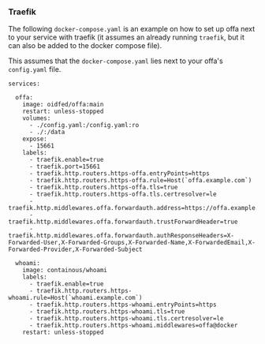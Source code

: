 ### Traefik

The following `docker-compose.yaml` is an example on how to set up offa next to your service with traefik (it
assumes an already running `traefik`, but it can also be added to the docker compose file).

This assumes that the `docker-compose.yaml` lies next to your offa's `config.yaml` file.

```
services:

  offa:
    image: oidfed/offa:main
    restart: unless-stopped
    volumes:
      - ./config.yaml:/config.yaml:ro
      - ./:/data
    expose:
      - 15661
    labels:
      - traefik.enable=true
      - traefik.port=15661
      - traefik.http.routers.https-offa.entryPoints=https
      - traefik.http.routers.https-offa.rule=Host(`offa.example.com`)
      - traefik.http.routers.https-offa.tls=true
      - traefik.http.routers.https-offa.tls.certresolver=le
      - traefik.http.middlewares.offa.forwardauth.address=https://offa.example.com/auth
      - traefik.http.middlewares.offa.forwardauth.trustForwardHeader=true
      - traefik.http.middlewares.offa.forwardauth.authResponseHeaders=X-Forwarded-User,X-Forwarded-Groups,X-Forwarded-Name,X-ForwardedEmail,X-Forwarded-Provider,X-Forwarded-Subject

  whoami:
    image: containous/whoami
    labels:
      - traefik.enable=true
      - traefik.http.routers.https-whoami.rule=Host(`whoami.example.com`)
      - traefik.http.routers.https-whoami.entryPoints=https
      - traefik.http.routers.https-whoami.tls=true
      - traefik.http.routers.https-whoami.tls.certresolver=le
      - traefik.http.routers.https-whoami.middlewares=offa@docker
    restart: unless-stopped

```
